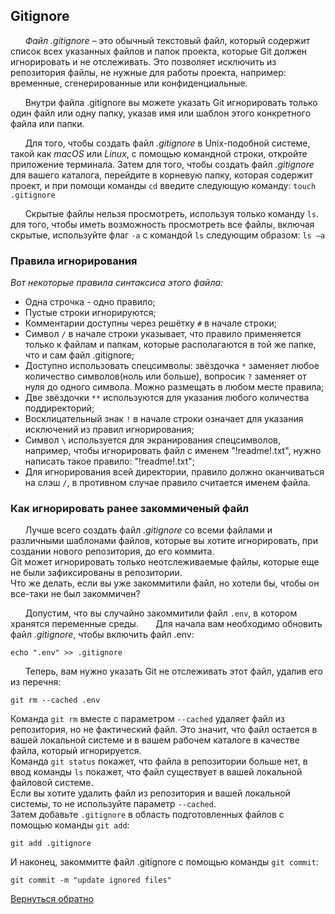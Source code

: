 ## Gitignore
&nbsp;&nbsp;&nbsp;&nbsp;&nbsp;&nbsp;*Файл .gitignore* – это обычный текстовый файл, который содержит список всех указанных файлов и папок проекта, которые Git должен игнорировать и не отслеживать. Это позволяет исключить из репозитория файлы, не нужные для работы проекта, например: временные, сгенерированные или конфиденциальные.

&nbsp;&nbsp;&nbsp;&nbsp;&nbsp;&nbsp;Внутри файла .gitignore вы можете указать Git игнорировать только один файл или одну папку, указав имя или шаблон этого конкретного файла или папки.

&nbsp;&nbsp;&nbsp;&nbsp;&nbsp;&nbsp;Для того, чтобы создать файл *.gitignore* в Unix-подобной системе, такой как *macOS* или *Linux*, с помощью командной строки, откройте приложение терминала. Затем для того, чтобы создать файл *.gitignore* для вашего каталога, перейдите в корневую папку, которая содержит проект, и при помощи команды `cd` введите следующую команду: `touch .gitignore`

&nbsp;&nbsp;&nbsp;&nbsp;&nbsp;&nbsp;Скрытые файлы нельзя просмотреть, используя только команду `ls`. для того, чтобы иметь возможность просмотреть все файлы, включая скрытые, используйте флаг `-a` с командой `ls` следующим образом: `ls –a`

###  Правила игнорирования
*Вот некоторые правила синтаксиса этого файла:*

+ Одна строчка - одно правило;
+ Пустые строки игнорируются;
+ Комментарии доступны через решётку `#` в начале строки;
+ Символ `/` в начале строки указывает, что правило применяется только к файлам и папкам, которые располагаются в той же папке, что и сам файл .gitignore;
+ Доступно использовать спецсимволы: звёздочка `*` заменяет любое количество символов(ноль или больше), вопросик `?` заменяет от нуля до одного символа. Можно размещать в любом месте правила;
+ Две звёздочки `**` используются для указания любого количества поддиректорий;
+ Восклицательный знак `!` в начале строки означает для указания исключений из правил игнорирования;
+ Символ `\` используется для экранирования спецсимволов, например, чтобы игнорировать файл с именем "!readme!.txt", нужно написать такое правило: "\!readme!.txt";
+ Для игнорирования всей директории, правило должно оканчиваться на слэш `/`, в противном случае правило считается именем файла.

### Как игнорировать ранее закоммиченый файл
&nbsp;&nbsp;&nbsp;&nbsp;&nbsp;&nbsp;Лучше всего создать файл *.gitignore* со всеми файлами и различными шаблонами файлов, которые вы хотите игнорировать, при создании нового репозитория, до его коммита.  
Git может игнорировать только неотслеживаемые файлы, которые еще не были зафиксированы в репозитории.  
Что же делать, если вы уже закоммитили файл, но хотели бы, чтобы он все-таки не был закоммичен?

&nbsp;&nbsp;&nbsp;&nbsp;&nbsp;&nbsp;Допустим, что вы случайно закоммитили файл `.env`, в котором хранятся переменные среды.
&nbsp;&nbsp;&nbsp;&nbsp;&nbsp;&nbsp;Для начала вам необходимо обновить файл *.gitignore*, чтобы включить файл .env:

```
echo ".env" >> .gitignore
```  

&nbsp;&nbsp;&nbsp;&nbsp;&nbsp;&nbsp;Теперь, вам нужно указать Git не отслеживать этот файл, удалив его из перечня:

```
git rm --cached .env
```

Команда `git rm` вместе с параметром `--cached` удаляет файл из репозитория, но не фактический файл. Это значит, что файл остается в вашей локальной системе и в вашем рабочем каталоге в качестве файла, который игнорируется.  
Команда `git status` покажет, что файла в репозитории больше нет, в ввод команды `ls` покажет, что файл существует в вашей локальной файловой системе.  
Если вы хотите удалить файл из репозитория и вашей локальной системы, то не используйте параметр `--cached`.  
Затем добавьте `.gitignore` в область подготовленных файлов с помощью команды `git add`:

```
git add .gitignore
```

И наконец, закоммитте файл .gitignore с помощью команды `git commit`:
```
git commit -m "update ignored files"
```

[Вернуться обратно](README.md)
